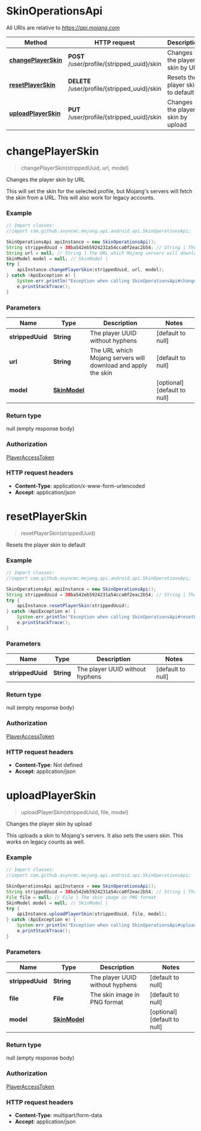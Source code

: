 # SkinOperationsApi

All URIs are relative to *https://api.mojang.com*

Method | HTTP request | Description
------------- | ------------- | -------------
[**changePlayerSkin**](SkinOperationsApi.md#changePlayerSkin) | **POST** /user/profile/{stripped_uuid}/skin | Changes the player skin by URL
[**resetPlayerSkin**](SkinOperationsApi.md#resetPlayerSkin) | **DELETE** /user/profile/{stripped_uuid}/skin | Resets the player skin to default
[**uploadPlayerSkin**](SkinOperationsApi.md#uploadPlayerSkin) | **PUT** /user/profile/{stripped_uuid}/skin | Changes the player skin by upload


<a name="changePlayerSkin"></a>
# **changePlayerSkin**
> changePlayerSkin(strippedUuid, url, model)

Changes the player skin by URL

This will set the skin for the selected profile, but Mojang&#39;s servers will fetch the skin from a URL. This will also work for legacy accounts.

### Example
```java
// Import classes:
//import com.github.asyncmc.mojang.api.android.api.SkinOperationsApi;

SkinOperationsApi apiInstance = new SkinOperationsApi();
String strippedUuid = 38ba542eb5924231a54cca0f2eac2b54; // String | The player UUID without hyphens
String url = null; // String | The URL which Mojang servers will download and apply the skin
SkinModel model = null; // SkinModel | 
try {
    apiInstance.changePlayerSkin(strippedUuid, url, model);
} catch (ApiException e) {
    System.err.println("Exception when calling SkinOperationsApi#changePlayerSkin");
    e.printStackTrace();
}
```

### Parameters

Name | Type | Description  | Notes
------------- | ------------- | ------------- | -------------
 **strippedUuid** | **String**| The player UUID without hyphens | [default to null]
 **url** | **String**| The URL which Mojang servers will download and apply the skin | [default to null]
 **model** | [**SkinModel**](SkinModel.md)|  | [optional] [default to null]

### Return type

null (empty response body)

### Authorization

[PlayerAccessToken](../README.md#PlayerAccessToken)

### HTTP request headers

 - **Content-Type**: application/x-www-form-urlencoded
 - **Accept**: application/json

<a name="resetPlayerSkin"></a>
# **resetPlayerSkin**
> resetPlayerSkin(strippedUuid)

Resets the player skin to default

### Example
```java
// Import classes:
//import com.github.asyncmc.mojang.api.android.api.SkinOperationsApi;

SkinOperationsApi apiInstance = new SkinOperationsApi();
String strippedUuid = 38ba542eb5924231a54cca0f2eac2b54; // String | The player UUID without hyphens
try {
    apiInstance.resetPlayerSkin(strippedUuid);
} catch (ApiException e) {
    System.err.println("Exception when calling SkinOperationsApi#resetPlayerSkin");
    e.printStackTrace();
}
```

### Parameters

Name | Type | Description  | Notes
------------- | ------------- | ------------- | -------------
 **strippedUuid** | **String**| The player UUID without hyphens | [default to null]

### Return type

null (empty response body)

### Authorization

[PlayerAccessToken](../README.md#PlayerAccessToken)

### HTTP request headers

 - **Content-Type**: Not defined
 - **Accept**: application/json

<a name="uploadPlayerSkin"></a>
# **uploadPlayerSkin**
> uploadPlayerSkin(strippedUuid, file, model)

Changes the player skin by upload

This uploads a skin to Mojang&#39;s servers. It also sets the users skin. This works on legacy counts as well.

### Example
```java
// Import classes:
//import com.github.asyncmc.mojang.api.android.api.SkinOperationsApi;

SkinOperationsApi apiInstance = new SkinOperationsApi();
String strippedUuid = 38ba542eb5924231a54cca0f2eac2b54; // String | The player UUID without hyphens
File file = null; // File | The skin image in PNG format
SkinModel model = null; // SkinModel | 
try {
    apiInstance.uploadPlayerSkin(strippedUuid, file, model);
} catch (ApiException e) {
    System.err.println("Exception when calling SkinOperationsApi#uploadPlayerSkin");
    e.printStackTrace();
}
```

### Parameters

Name | Type | Description  | Notes
------------- | ------------- | ------------- | -------------
 **strippedUuid** | **String**| The player UUID without hyphens | [default to null]
 **file** | **File**| The skin image in PNG format | [default to null]
 **model** | [**SkinModel**](SkinModel.md)|  | [optional] [default to null]

### Return type

null (empty response body)

### Authorization

[PlayerAccessToken](../README.md#PlayerAccessToken)

### HTTP request headers

 - **Content-Type**: multipart/form-data
 - **Accept**: application/json

